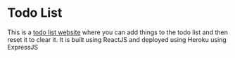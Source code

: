 # Todo List
This is a [todo list website](https://todojnd.herokuapp.com/) where you can add things to the todo list and then reset it to clear it. It is built using ReactJS and deployed using Heroku using ExpressJS
